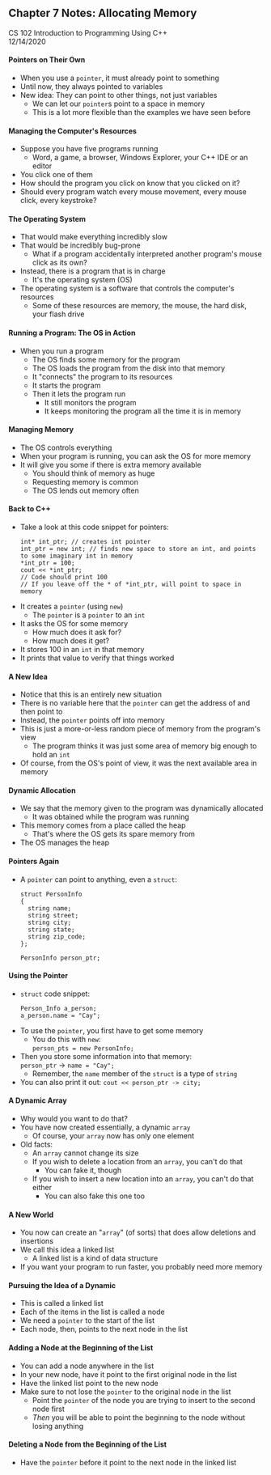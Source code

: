 ## Chapter 7 Notes: Allocating Memory
CS 102 Introduction to Programming Using C++  
12/14/2020

#### Pointers on Their Own
- When you use a ```pointer```, it must already point to something
- Until now, they always pointed to variables
- New idea: They can point to other things, not just variables
  - We can let our ```pointer```s point to a space in memory
  - This is a lot more flexible than the examples we have seen before

#### Managing the Computer's Resources
- Suppose you have five programs running
  - Word, a game, a browser, Windows Explorer, your C++ IDE or an editor
- You click one of them
- How should the program you click on know that you clicked on it?
- Should every program watch every mouse movement, every mouse click, every keystroke?

#### The Operating System
- That would make everything incredibly slow
- That would be incredibly bug-prone
  - What if a program accidentally interpreted another program's mouse click as its own?
- Instead, there is a program that is in charge
  - It's the operating system (OS)
- The operating system is a software that controls the computer's resources
  - Some of these resources are memory, the mouse, the hard disk, your flash drive

#### Running a Program: The OS in Action
- When you run a program 
  - The OS finds some memory for the program
  - The OS loads the program from the disk into that memory
  - It "connects" the program to its resources
  - It starts the program
  - Then it lets the program run
    - It still monitors the program
    - It keeps monitoring the program all the time it is in memory

#### Managing Memory
- The OS controls everything
- When your program is running, you can ask the OS for more memory
- It will give you some if there is extra memory available
  - You should think of memory as huge
  - Requesting memory is common
  - The OS lends out memory often

#### Back to C++
- Take a look at this code snippet for pointers:
  ```
  int* int_ptr; // creates int pointer
  int_ptr = new int; // finds new space to store an int, and points to some imaginary int in memory
  *int_ptr = 100; 
  cout << *int_ptr;
  // Code should print 100
  // If you leave off the * of *int_ptr, will point to space in memory
  ```
- It creates a ```pointer``` (using ```new```)
  - The ```pointer``` is a ```pointer``` to an ```int```
- It asks the OS for some memory
  - How much does it ask for?
  - How much does it get?
- It stores 100 in an ```int``` in that memory
- It prints that value to verify that things worked

#### A New Idea
- Notice that this is an entirely new situation
- There is no variable here that the ```pointer``` can get the address of and then point to
- Instead, the ```pointer``` points off into memory
- This is just a more-or-less random piece of memory from the program's view
  - The program thinks it was just some area of memory big enough to hold an ```int```
- Of course, from the OS's point of view, it was the next available area in memory

#### Dynamic Allocation
- We say that the memory given to the program was dynamically allocated
  - It was obtained while the program was running
- This memory comes from a place called the heap
  - That's where the OS gets its spare memory from
- The OS manages the heap

#### Pointers Again
- A ```pointer``` can point to anything, even a ```struct```:
  ```
  struct PersonInfo
  {
    string name;
    string street;
    string city;
    string state;
    string zip_code;
  };
  
  PersonInfo person_ptr;
  ```

#### Using the Pointer
- ```struct``` code snippet:  
  ```
  Person_Info a_person;
  a_person.name = "Cay";
  ```  
- To use the ```pointer```, you first have to get some memory
  - You do this with ```new```:  
    ```person_pts = new PersonInfo;```
- Then you store some information into that memory:  
  ```person_ptr``` -> ```name = "Cay";```  
  - Remember, the ```name``` member of the ```struct``` is a type of ```string```
- You can also print it out:
  ```cout << person_ptr -> city;```

#### A Dynamic Array
- Why would you want to do that?
- You have now created essentially, a dynamic ```array```
  - Of course, your ```array``` now has only one element
- Old facts:
  - An ```array``` cannot change its size
  - If you wish to delete a location from an ```array```, you can't do that
    - You can fake it, though
  - If you wish to insert a new location into an ```array```, you can't do that either
    - You can also fake this one too

#### A New World
- You now can create an "```array```" (of sorts) that does allow deletions and insertions
- We call this idea a linked list
  - A linked list is a kind of data structure
- If you want your program to run faster, you probably need more memory

#### Pursuing the Idea of a Dynamic 
- This is called a linked list
- Each of the items in the list is called a node
- We need a ```pointer``` to the start of the list
- Each node, then, points to the next node in the list

#### Adding a Node at the Beginning of the List
- You can add a node anywhere in the list
- In your new node, have it point to the first original node in the list
- Have the linked list point to the new node
- Make sure to not lose the ```pointer``` to the original node in the list
  - Point the ```pointer``` of the node you are trying to insert to the second node first
  - *Then* you will be able to point the beginning to the node without losing anything

#### Deleting a Node from the Beginning of the List
- Have the ```pointer``` before it point to the next node in the linked list
